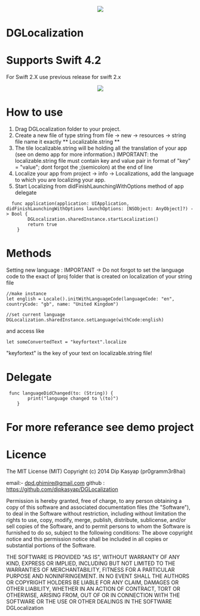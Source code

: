 
<p align="center"> 
<img src="https://user-images.githubusercontent.com/12591229/36713674-ded0ca38-1bb6-11e8-8448-1e18b7d345cf.png">
</p>

# DGLocalization 
# Supports Swift 4.2
For Swift 2.X use previous release for swift 2.x
<p align="center"> 
 <img src= "https://cloud.githubusercontent.com/assets/12591229/18203270/b1ba7076-7135-11e6-9ead-6921c8d19ab8.gif">
</p>

# How to use
 1. Drag DGLocalization folder to your project.
 2. Create a new file of type string from file -> new -> resources -> string file  name it exactly ** Localizable.string **
 3. The tile localizable.string will be holding all the translation of your app (see on demo app for more information.) IMPORTANT: the localizable.string file must contain key and value pair in format of "key" = "value"; dont forgot the ;(semicolon) at the end of line
 4. Localize your app from  project -> info -> Localizations, add the language to which you are localizing your app.
 5. Start Localizing from didFinishLaunchingWithOptions method of app delegate
 
``` 
  func application(application: UIApplication, didFinishLaunchingWithOptions launchOptions: [NSObject: AnyObject]?) -> Bool {
        DGLocalization.sharedInstance.startLocalization()
        return true
    }
```
# Methods
Setting new language : IMPORTANT -> Do not forgot to set the language code to the exact of lproj folder that is created on localization of your string file

```
//make instance
let english = Locale().initWithLanguageCode(languageCode: "en", countryCode: "gb", name: "United Kingdom")

//set current language
DGLocalization.sharedInstance.setLanguage(withCode:english)

```

 and access like  
 ```
let someConvertedText = "keyfortext".localize
```
"keyfortext" is the key of your text on localizable.string file! 

# Delegate
```
 func languageDidChanged(to: (String)) {
        print("language changed to \(to)")
    }
```
# For more referance see demo project

# Licence

The MIT License (MIT)
Copyright (c) 2014 Dip Kasyap (pr0gramm3r8hai)

email:- dpd.ghimire@gmail.com
github : https://github.com/dipkasyap/DGLocalization

Permission is hereby granted, free of charge, to any person obtaining a copy of this software and associated documentation files (the "Software"), to deal in the Software without restriction, including without limitation the rights to use, copy, modify, merge, publish, distribute, sublicense, and/or sell copies of the Software, and to permit persons to whom the Software is furnished to do so, subject to the following conditions:
The above copyright notice and this permission notice shall be included in all copies or substantial portions of the Software.

THE SOFTWARE IS PROVIDED "AS IS", WITHOUT WARRANTY OF ANY KIND, EXPRESS OR IMPLIED, INCLUDING BUT NOT LIMITED TO THE WARRANTIES OF MERCHANTABILITY, FITNESS FOR A PARTICULAR PURPOSE AND NONINFRINGEMENT. IN NO EVENT SHALL THE AUTHORS OR COPYRIGHT HOLDERS BE LIABLE FOR ANY CLAIM, DAMAGES OR OTHER LIABILITY, WHETHER IN AN ACTION OF CONTRACT, TORT OR OTHERWISE, ARISING FROM, OUT OF OR IN CONNECTION WITH THE SOFTWARE OR THE USE OR OTHER DEALINGS IN THE SOFTWARE DGLocalization
